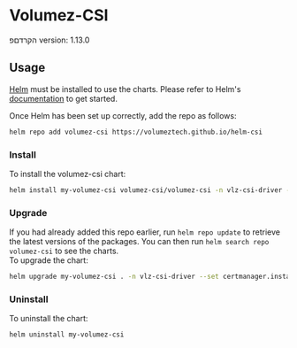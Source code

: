 # Volumez-CSI 
הקרדםפ
version: 1.13.0

## Usage
[Helm](https://helm.sh) must be installed to use the charts.  Please refer to
Helm's [documentation](https://helm.sh/docs) to get started.

Once Helm has been set up correctly, add the repo as follows:
```bash
helm repo add volumez-csi https://volumeztech.github.io/helm-csi
 ```

### Install

To install the volumez-csi chart:
```bash
helm install my-volumez-csi volumez-csi/volumez-csi -n vlz-csi-driver --create-namespace --dependency-update
```
### Upgrade

If you had already added this repo earlier, run `helm repo update` to retrieve the latest versions of the packages. 
You can then run `helm search repo volumez-csi` to see the charts.<br/>
To upgrade the chart:
  ```bash
  helm upgrade my-volumez-csi . -n vlz-csi-driver --set certmanager.installCRDs=false
  ```

### Uninstall

To uninstall the chart:
```bash
helm uninstall my-volumez-csi
```
